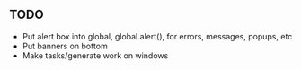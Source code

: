 ## TODO

- Put alert box into global, global.alert(), for errors, messages, popups, etc
- Put banners on bottom
- Make tasks/generate work on windows
